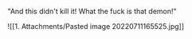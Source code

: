 "And this didn't kill it! What the fuck is that demon!"

![[1. Attachments/Pasted image 20220711165525.jpg]]

